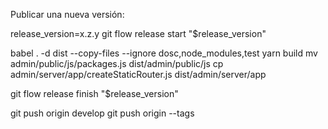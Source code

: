 Publicar una nueva versión:

release_version=x.z.y
git flow release start "$release_version"

babel . -d dist --copy-files --ignore dosc,node_modules,test
yarn build
mv admin/public/js/packages.js dist/admin/public/js
cp admin/server/app/createStaticRouter.js dist/admin/server/app

git flow release finish "$release_version"

git push origin develop
git push origin --tags
